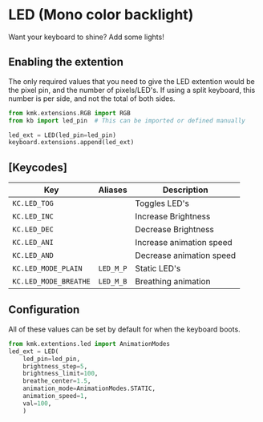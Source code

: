 # LED (Mono color backlight)
Want your keyboard to shine? Add some lights!

## Enabling the extention
The only required values that you need to give the LED extention would be the 
pixel pin, and the number of pixels/LED's. If using a split keyboard, this number
is per side, and not the total of both sides.
```python
from kmk.extensions.RGB import RGB
from kb import led_pin  # This can be imported or defined manually

led_ext = LED(led_pin=led_pin)
keyboard.extensions.append(led_ext)
```
 
## [Keycodes]

|Key                          |Aliases            |Description                 |
|-----------------------------|-------------------|----------------------------|
|`KC.LED_TOG`                 |                   |Toggles LED's               |
|`KC.LED_INC`                 |                   |Increase Brightness         |
|`KC.LED_DEC`                 |                   |Decrease Brightness         |
|`KC.LED_ANI`                 |                   |Increase animation speed    |
|`KC.LED_AND`                 |                   |Decrease animation speed    |
|`KC.LED_MODE_PLAIN`          |`LED_M_P`          |Static LED's                |
|`KC.LED_MODE_BREATHE`        |`LED_M_B`          |Breathing animation         |

## Configuration
All of these values can be set by default for when the keyboard boots.
```python
from kmk.extentions.led import AnimationModes
led_ext = LED(
    led_pin=led_pin,
    brightness_step=5,
    brightness_limit=100,
    breathe_center=1.5,
    animation_mode=AnimationModes.STATIC,
    animation_speed=1,
    val=100,
    )
```
